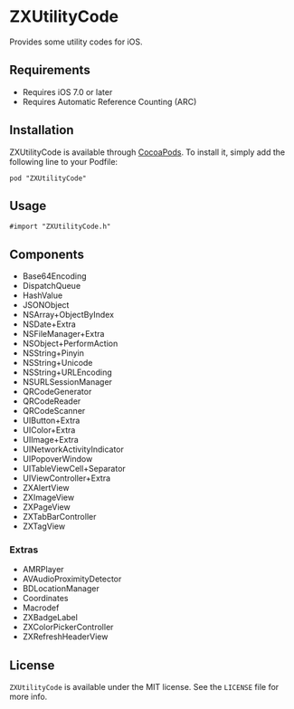 ZXUtilityCode
===============
Provides some utility codes for iOS.

## Requirements

* Requires iOS 7.0 or later
* Requires Automatic Reference Counting (ARC)

## Installation

ZXUtilityCode is available through [CocoaPods](http://cocoapods.org). To install it, simply add the following line to your Podfile:

```
pod "ZXUtilityCode"
```

## Usage

```
#import "ZXUtilityCode.h"
```

## Components

* Base64Encoding
* DispatchQueue
* HashValue
* JSONObject
* NSArray+ObjectByIndex
* NSDate+Extra
* NSFileManager+Extra
* NSObject+PerformAction
* NSString+Pinyin
* NSString+Unicode
* NSString+URLEncoding
* NSURLSessionManager
* QRCodeGenerator
* QRCodeReader
* QRCodeScanner
* UIButton+Extra
* UIColor+Extra
* UIImage+Extra
* UINetworkActivityIndicator
* UIPopoverWindow
* UITableViewCell+Separator
* UIViewController+Extra
* ZXAlertView
* ZXImageView
* ZXPageView
* ZXTabBarController
* ZXTagView

### Extras

* AMRPlayer
* AVAudioProximityDetector
* BDLocationManager
* Coordinates
* Macrodef
* ZXBadgeLabel
* ZXColorPickerController
* ZXRefreshHeaderView

## License

`ZXUtilityCode` is available under the MIT license. See the `LICENSE` file for more info.